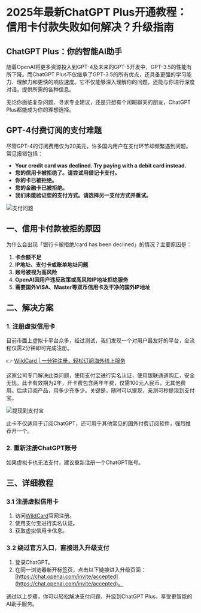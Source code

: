 # 2025年最新ChatGPT Plus开通教程：信用卡付款失败如何解决？升级指南

## ChatGPT Plus：你的智能AI助手

随着OpenAI将更多资源投入到GPT-4及未来的GPT-5开发中，GPT-3.5的性能有所下降。而ChatGPT Plus不仅继承了GPT-3.5的所有优点，还具备更强的学习能力、理解力和更快的响应速度。它不仅能够深入理解你的问题，还能与你进行深度对话，提供所需的各种信息。

无论你面临复杂问题、寻求专业建议，还是只想有个闲暇聊天的朋友，ChatGPT Plus都能成为你的理想选择。

## GPT-4付费订阅的支付难题

尽管GPT-4的订阅费用仅为20美元，许多国内用户在支付环节却频繁遇到问题。常见报错包括：

- **Your credit card was declined. Try paying with a debit card instead.**
- **您的信用卡被拒绝了。请尝试用借记卡支付。**
- **你的卡已被拒绝。**
- **您的金融卡已被拒绝。**
- **我们未能验证您的支付方式。请选择另一支付方式并重试。**

![支付问题](https://bbtdd.com/img/824695432.webp@1192w)

## 一、信用卡付款被拒的原因

为什么会出现「银行卡被拒绝/card has been declined」的情况？主要原因是：

1. **卡余额不足**
2. **IP地址、支付卡或账单地址问题**
3. **账号被视为高风险**
4. **OpenAI因用户违反政策或高风险IP地址拒绝服务**
5. **需要国外VISA、Master等双币信用卡及干净的国外IP地址**

## 二、解决方案

### 1. 注册虚拟信用卡

目前市面上虚拟卡平台众多，经过测试，我们发现一个对用户最友好的平台，全流程仅需2分钟即可完成注册。

👉 [WildCard | 一分钟注册，轻松订阅海外线上服务](https://bbtdd.com/WildCard)

这家公司专门解决此类问题，使用支付宝进行实名认证，使用银联通道购汇，安全无忧。此卡有效期为2年，开卡费包含两年年费，仅需100元人民币，无其他费用。后续订阅产品，用多少充多少。关键是，随时可以提现，亲测可秒提现到支付宝。

![提现到支付宝](https://bbtdd.com/img/001167014364639.webp@1192w)

此卡不仅适用于订阅ChatGPT，还可用于其他常见的国外付费订阅软件，强烈推荐开一个。

### 2. 重新注册ChatGPT账号

如果虚拟卡也无法支付，建议重新注册一个ChatGPT账号。

## 三、详细教程

### 3.1 注册虚拟信用卡

1. 访问[WildCard](https://bbtdd.com/WildCard)官网注册。
2. 使用支付宝进行实名认证。
3. 获取虚拟信用卡信息。

### 3.2 绕过官方入口，直接进入升级支付

1. 登录ChatGPT。
2. 在同一浏览器新开标签页，点击以下链接进入升级页面：[https://chat.openai.com/invite/accepted](https://chat.openai.com/invite/accepted)。

通过以上步骤，你可以轻松解决支付问题，升级到ChatGPT Plus，享受更智能的AI助手服务。